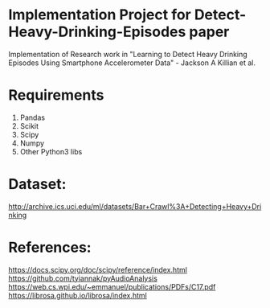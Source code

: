 # Implementation Project for Detect-Heavy-Drinking-Episodes paper
Implementation of Research work in "Learning to Detect Heavy Drinking Episodes Using Smartphone Accelerometer Data" - Jackson A Killian et al.

# Requirements
1. Pandas
2. Scikit
3. Scipy
4. Numpy
5. Other Python3 libs

# Dataset:
http://archive.ics.uci.edu/ml/datasets/Bar+Crawl%3A+Detecting+Heavy+Drinking  

# References:
https://docs.scipy.org/doc/scipy/reference/index.html  
https://github.com/tyiannak/pyAudioAnalysis  
https://web.cs.wpi.edu/~emmanuel/publications/PDFs/C17.pdf  
https://librosa.github.io/librosa/index.html  
